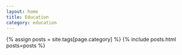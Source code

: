 ```yaml
---
layout: home
title: Education
category: education
---
```


{% assign posts = site.tags[page.category] %}
{% include posts.html posts=posts %}
